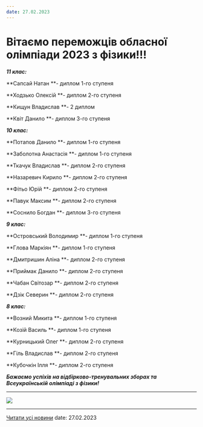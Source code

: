```yaml
---
date: 27.02.2023
---
```

# Вітаємо переможців обласної олімпіади 2023 з фізики!!!

***11 клас:***

**Сапсай Натан **- диплом 1-го ступеня

**Ходзько Олексій **- диплом 2-го ступеня

**Кищун Владислав **- 2 диплом

**Квіт Данило **- диплом 3-го ступеня

***10 клас:***

**Потапов Данило **- диплом 1-го ступеня

**Заболотна Анастасія **- диплом 1-го ступеня

**Ткачук Владислав **- диплом 2-го ступеня

**Назаревич Кирило **- диплом 2-го ступеня

**Фітьо Юрій **- диплом 2-го ступеня

**Павук Максим **- диплом 2-го ступеня

**Соснило Богдан **- диплом 3-го ступеня

***9 клас:***

**Островський Володимир **- диплом 1-го ступеня

**Глова Маркіян **- диплом 1-го ступеня

**Дмитришин Аліна **- диплом 2-го ступеня

**Приймак Данило **- диплом 2-го ступеня

**Чабан Світозар **- диплом 2-го ступеня

**Дзік Северин **- диплом 2-го ступеня

***8 клас:***

**Возний Микита **- диплом 1-го ступеня

**Козій Василь **- диплом 1-го ступеня

**Курницький Олег **- диплом 2-го ступеня

**Гіль Владислав **- диплом 2-го ступеня

**Кубочкін Ілля **- диплом 2-го ступеня

***Бажаємо успіхів на відбірково-тренувальних зборах та Всеукраїнській олімпіаді з фізики!***

***

![](/images/blog/вітаємо-переможців-обласної-олімпіади-2023-з-фізики/phiz.jpg)

***

[Читати усі новини](/news)
date: 27.02.2023
